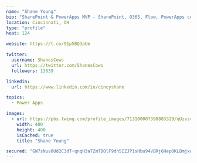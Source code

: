 ```yaml
---
name: "Shane Young"
bio: "SharePoint & PowerApps MVP - SharePoint, O365, Flow, PowerApps consulting? @PowerApps911 | Pure Snark? You found it."
location: Cincinnati, OH
type: "profile"
heat: 124

website: https://t.co/91p5BQ3pUe

twitter:
  username: ShanesCows
  url: https://twitter.com/ShanesCows
  followers: 13639

linkedin:
  url: https://www.linkedin.com/in/cincyshane

topics:
  - Power Apps

images:
  - url: https://pbs.twimg.com/profile_images/713100007398883329/qUzvsvQ3_400x400.jpg
    width: 400
    height: 400
    isCached: true
    title: "Shane Young"

secured: "GW7sNuv8Ud2C3dT+qnqH3aTZmTBOlF9dh5IZJP1sHbu94VBRj6HepOKLBmjxobSxHABaT/7IH2xnFonny14aZ6tVEO1eUdZubUcSrs6+Miu4nuOwsuJ852jIDIPdzO/h2mj0pWXOdobcs8WAc8pQUa/PBOs23gTiUbhX4/Pav8CslEXdclYBV7PimAXrRGucsTyy/U3A8YEsQTK+/f+8ox1gHkaB6P398FvX09JxfLGqPIad1ShXcKqIUqAYv+5bAwMb+giMMJw6IVAUQLOpB6s8M5h/Idrs6IWsYi3rCKwJRlI0OeNKZnjs4o3hWmckq2x5saDyjeDW4rFA/su2+XNd7xBdihqYUyrObEpox8FxmRSWx60GZJARcIkc4fKEzW3QGna0Te4tO1ZrIzAgly1RoTfoSsxdovVX7V2vRiY=;62XAc2z4nWKBtKa/YEy5zA=="
---
```



